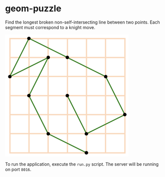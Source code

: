 # geom-puzzle

Find the longest broken non-self-intersecting line between two points. Each segment must correspond to a knight move.

<img src="gameplay.png" width="400">

To run the application, execute the `run.py` script. The server will be running on port `8016`.
